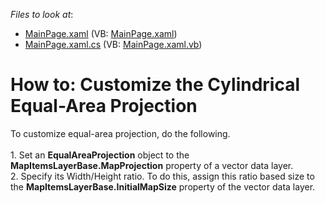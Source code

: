 <!-- default file list -->
*Files to look at*:

* [MainPage.xaml](./CS/MapControl_CustomProjections/MainPage.xaml) (VB: [MainPage.xaml](./VB/MapControl_CustomProjections/MainPage.xaml))
* [MainPage.xaml.cs](./CS/MapControl_CustomProjections/MainPage.xaml.cs) (VB: [MainPage.xaml.vb](./VB/MapControl_CustomProjections/MainPage.xaml.vb))
<!-- default file list end -->
# How to: Customize the Cylindrical Equal-Area Projection


To customize equal-area projection, do the following.<br><br>1. Set an <strong>EqualAreaProjection</strong> object to the <strong>MapItemsLayerBase.MapProjection</strong> property of a vector data layer.<br>2. Specify its Width/Height ratio. To do this, assign this ratio based size to the <strong>MapItemsLayerBase.InitialMapSize</strong> property of the vector data layer.

<br/>


